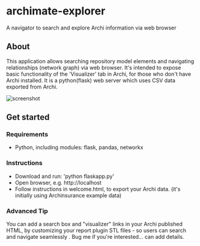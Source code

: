 # archimate-explorer
A navigator to search and explore Archi information via web browser

## About
This application allows searching repository model elements and navigating relationships (network graph) via web browser. It's intended to expose basic functionality of the 'Visualizer' tab in Archi, for those who don't have Archi installed. It is a python(flask) web server which uses CSV data exported from Archi. 

![screenshot](https://raw.githubusercontent.com/steve-vincent/archimate-explorer/master/screen.png "Screenshot")

## Get started

### Requirements
* Python, including modules: flask, pandas, networkx

### Instructions
- Download and run: 'python flaskapp.py'
- Open browser, e.g. http://localhost
- Follow instructions in welcome.html, to export your Archi data. (it's initially using Archinsurance example data)

### Advanced Tip
You can add a search box and "visualizer" links in your Archi published HTML, by customizing your report plugin STL files - so users can search and navigate seamlessly . Bug me if you're interested... can add details.

